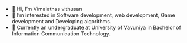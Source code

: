 - 👋 Hi, I’m Vimalathas vithusan
- 👀 I’m interested in Software development, web development, Game development and Developing algorithms.
- 🌱 Currently an undergraduate at University of Vavuniya in Bachelor of Information Communication Technology.


<!---
thasvithu/thasvithu is a ✨ special ✨ repository because its `README.md` (this file) appears on your GitHub profile.
You can click the Preview link to take a look at your changes.
--->
